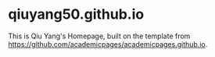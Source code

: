 # qiuyang50.github.io
This is Qiu Yang's Homepage, built on the template from https://github.com/academicpages/academicpages.github.io.

